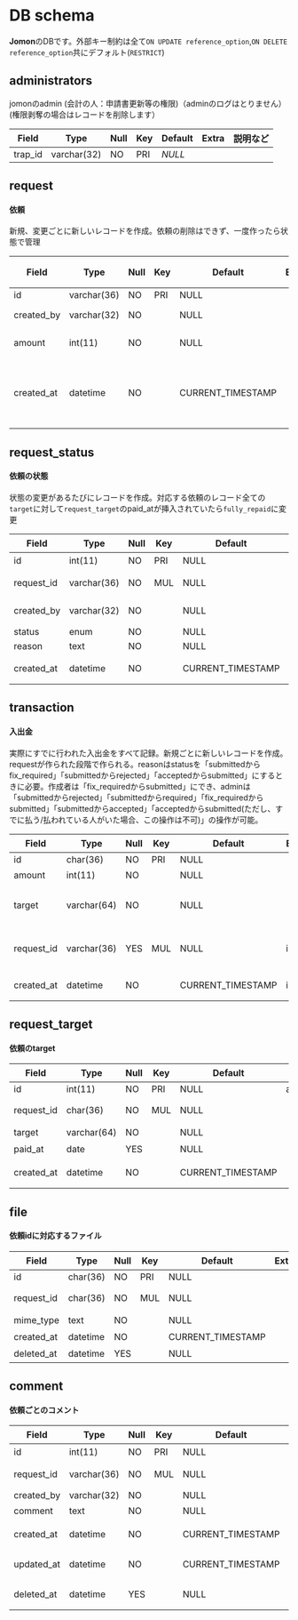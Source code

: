 # DB schema

**Jomon**のDBです。外部キー制約は全て`ON UPDATE reference_option`,`ON DELETE reference_option`共にデフォルト(`RESTRICT`)

## administrators

jomonのadmin (会計の人：申請書更新等の権限)（adminのログはとりません）(権限剥奪の場合はレコードを削除します）

| Field            | Type     | Null | Key | Default | Extra | 説明など |
| ---------------- | -------- | ---- | --- | ------- | ----- | -------- |
| trap_id     | varchar(32) | NO   | PRI | _NULL_  |

## request
#### 依頼
新規、変更ごとに新しいレコードを作成。依頼の削除はできず、一度作ったら状態で管理

| Field      | Type        | Null | Key | Default | Extra | 説明など                           |
| ---------- | ----------- | ---- | --- | ------- | ----- | ---------------------------------- |
| id         | varchar(36) | NO   | PRI | NULL    |       | uuid                               |
| created_by | varchar(32) | NO   |     | NULL    |       | traP ID                            |
| amount     | int(11)     | NO   |     | NULL    |       | 申請金額                           |
|     created_at       |    datetime         |   NO   |     |     CURRENT_TIMESTAMP    |       |               依頼が作成された時間                     |

## request_status
#### 依頼の状態
状態の変更があるたびにレコードを作成。対応する依頼のレコード全ての`target`に対して`request_target`のpaid_atが挿入されていたら`fully_repaid`に変更

| Field      | Type        | Null | Key | Default           | Extra          | 説明など                           |
| ---------- | ----------- | ---- | --- | ----------------- | -------------- | ---------------------------------- |
| id         | int(11)     | NO   | PRI | NULL              | auto_increment | 状態ID                         |
| request_id | varchar(36) | NO   | MUL | NULL              | index          | 依頼への参照**Parents:request.id** |
| created_by      | varchar(32) | NO   |  | NULL  |           | 状態を変えた人のtraPid |
| status     | enum        | NO   |     | NULL              |                |                                    |
| reason     |text | NO  |     | NULL                 |                |  |
| created_at | datetime    | NO   |     | CURRENT_TIMESTAMP |                | 状態が更新された日時            |


## transaction
#### 入出金
実際にすでに行われた入出金をすべて記録。新規ごとに新しいレコードを作成。requestが作られた段階で作られる。reasonはstatusを「submittedからfix_required」「submittedからrejected」「acceptedからsubmitted」にするときに必要。作成者は「fix_requiredからsubmitted」にでき、adminは「submittedからrejected」「submittedからrequired」「fix_requiredからsubmitted」「submittedからaccepted」「acceptedからsubmitted(ただし、すでに払う/払われている人がいた場合、この操作は不可)」の操作が可能。

| Field      | Type        | Null | Key   | Default | Extra | 説明など                           |
| ---------- | ----------- | ---- | ----- | ------- | ----- | ---------------------------------- |
| id         | char(36)    | NO   | PRI   | NULL    |       | uuid                               |
| amount     | int(11)     | NO   |       | NULL    |       | 申請金額                           |
| target     | varchar(64) | NO   |       | NULL    |       | 入金元or出金先(amountの正負で判定) |
| request_id | varchar(36) | YES  | MUL | NULL    |   index    | 依頼への参照(NULLのときは依頼なし)**Parents:request.id** |
| created_at           | datetime            |  NO    |       |   CURRENT_TIMESTAMP      | index      |                           トランザクションが作成された時間         |


## request_target
#### 依頼のtarget

| Field                  | Type        | Null | Key | Default           | Extra          | 説明など                    |
| ---------------------- | ----------- | ---- | --- | ----------------- | -------------- | --------------------------- |
| id                     | int(11)     | NO   | PRI | NULL            | auto_increment |                             |
| request_id         | char(36)    | NO   | MUL | NULL            |                | 依頼への参照**Parents:request.id**                  |
| target | varchar(64) | NO   |  | NULL            |                | 入金元or出金先      |
| paid_at              | date        | YES  |     | NULL            |                | 払う/払われた日              |
| created_at             | datetime    | NO   |     | CURRENT_TIMESTAMP |                | request_targetが作成された日時 |


## file
#### 依頼idに対応するファイル

| Field      | Type     | Null | Key  | Default           | Extra | 説明など                           |
| ---------- | -------- | ---- | ---- | ----------------- | ----- | ---------------------------------- |
| id         | char(36) | NO   | PRI  | NULL              |       | uuid                               |
| request_id | char(36) | NO   | MUL | NULL              |       | 依頼への参照**Parents:request.id** |
| mime_type  | text     | NO   |      | NULL              |       | フォーマット                       |
| created_at | datetime | NO   |      | CURRENT_TIMESTAMP |       | 登録された日時                     |
| deleted_at | datetime    | YES  |     | NULL              |                             | 削除された日時           |


## comment
#### 依頼ごとのコメント

| Field      | Type        | Null | Key | Default           | Extra                       | 説明など                           |
| ---------- | ----------- | ---- | --- | ----------------- | --------------------------- | ---------------------------------- |
| id         | int(11)     | NO   | PRI | NULL              | auto_increment              | コメントID                         |
| request_id | varchar(36) | NO   | MUL | NULL              | index                       | 依頼への参照**Parents:request.id** |
| created_by | varchar(32) | NO   |     | NULL              |                             |                                    |
| comment    | text        | NO   |     | NULL              |                             | コメント内容                       |
| created_at | datetime    | NO   |     | CURRENT_TIMESTAMP |                             | コメントが作成された日時           |
| updated_at | datetime    | NO   |     | CURRENT_TIMESTAMP | on update CURRENT_TIMESTAMP | コメントが更新された日時           |
| deleted_at | datetime    | YES  |     | NULL              |                             | コメントが削除された日時           |
